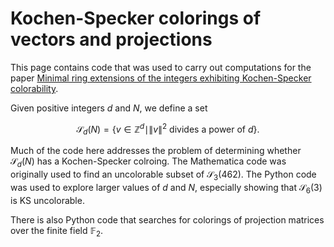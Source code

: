 Kochen-Specker colorings of vectors and projections
=====================================================

This page contains code that was used to carry out computations for the paper 
[Minimal ring extensions of the integers exhibiting Kochen-Specker colorability](https://www.math.uci.edu/~mreyes/ks462.pdf). 

Given positive integers $d$ and $N$, we define a set 
```math
\mathcal{S}_d(N) = \{v \in \mathbb{Z}^d \mid \|v\|^2 \mbox{ divides a power of } d\}.
```
Much of the code here addresses the problem of determining whether $\mathcal{S}_d(N)$ has a Kochen-Specker colroing.
The Mathematica code was originally used to find an uncolorable subset of $\mathcal{S}_3(462)$. The Python code 
was used to explore larger values of $d$ and $N$, especially showing that $\mathcal{S}_6(3)$ is KS uncolorable.

There is also Python code that searches for colorings of projection matrices over the finite field $\mathbb{F}_2$.
